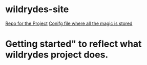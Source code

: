 # wildrydes-site
[Repo for the Project](https://github.com/gtjames/Unicorn-OG)
[Conifg file where all the magic is stored](./js/config.js)
# Getting started" to reflect what wildrydes project does.
